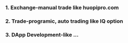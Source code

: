 ### 1. Exchange-manual trade like huopipro.com
### 2. Trade-programic, auto trading like IQ option
### 3. DApp Development-like ...
